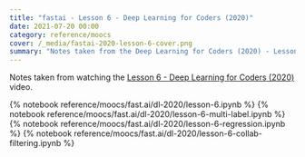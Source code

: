 ```yaml
---
title: "fastai - Lesson 6 - Deep Learning for Coders (2020)"
date: 2021-07-20 00:00
category: reference/moocs
cover: /_media/fastai-2020-lesson-6-cover.png
summary: "Notes taken from the Deep Learning for Coders (2020) - Lesson 6 video"
---
```


Notes taken from watching the [Lesson 6 - Deep Learning for Coders (2020)](https://www.youtube.com/watch?v=cX30jxMNBUw) video.

{% notebook reference/moocs/fast.ai/dl-2020/lesson-6.ipynb %}
{% notebook reference/moocs/fast.ai/dl-2020/lesson-6-multi-label.ipynb %}
{% notebook reference/moocs/fast.ai/dl-2020/lesson-6-regression.ipynb %}
{% notebook reference/moocs/fast.ai/dl-2020/lesson-6-collab-filtering.ipynb %}